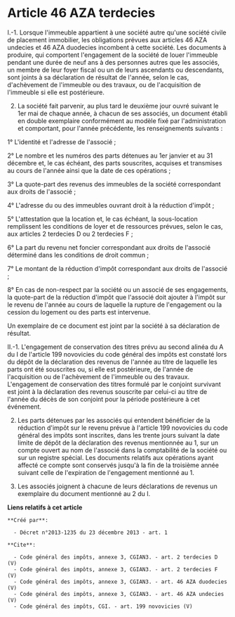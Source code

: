# Article 46 AZA terdecies

I.-1. Lorsque l'immeuble appartient à une société autre qu'une société civile de placement immobilier, les obligations
prévues aux articles 46 AZA undecies et 46 AZA duodecies incombent à cette société. Les documents à produire, qui comportent
l'engagement de la société de louer l'immeuble pendant une durée de neuf ans à des personnes autres que les associés, un
membre de leur foyer fiscal ou un de leurs ascendants ou descendants, sont joints à sa déclaration de résultat de l'année,
selon le cas, d'achèvement de l'immeuble ou des travaux, ou de l'acquisition de l'immeuble si elle est postérieure. 

2. La société fait parvenir, au plus tard le deuxième jour ouvré suivant le 1er mai de chaque année, à chacun de ses
associés, un document établi en double exemplaire conformément au modèle fixé par l'administration et comportant, pour
l'année précédente, les renseignements suivants : 

1° L'identité et l'adresse de l'associé ; 

2° Le nombre et les numéros des parts détenues au 1er janvier et au 31 décembre et, le cas échéant, des parts souscrites,
acquises et transmises au cours de l'année ainsi que la date de ces opérations ; 

3° La quote-part des revenus des immeubles de la société correspondant aux droits de l'associé ; 

4° L'adresse du ou des immeubles ouvrant droit à la réduction d'impôt ; 

5° L'attestation que la location et, le cas échéant, la sous-location remplissent les conditions de loyer et de ressources
prévues, selon le cas, aux articles 2 terdecies D ou 2 terdecies F ; 

6° La part du revenu net foncier correspondant aux droits de l'associé déterminé dans les conditions de droit commun ; 

7° Le montant de la réduction d'impôt correspondant aux droits de l'associé ; 

8° En cas de non-respect par la société ou un associé de ses engagements, la quote-part de la réduction d'impôt que l'associé
doit ajouter à l'impôt sur le revenu de l'année au cours de laquelle la rupture de l'engagement ou la cession du logement ou
des parts est intervenue. 

Un exemplaire de ce document est joint par la société à sa déclaration de résultat. 

II.-1. L'engagement de conservation des titres prévu au second alinéa du A du I de l'article 199 novovicies du code général
des impôts est constaté lors du dépôt de la déclaration des revenus de l'année au titre de laquelle les parts ont été
souscrites ou, si elle est postérieure, de l'année de l'acquisition ou de l'achèvement de l'immeuble ou des travaux.
L'engagement de conservation des titres formulé par le conjoint survivant est joint à la déclaration des revenus souscrite
par celui-ci au titre de l'année du décès de son conjoint pour la période postérieure à cet événement. 

2. Les parts détenues par les associés qui entendent bénéficier de la réduction d'impôt sur le revenu prévue à l'article 199
novovicies du code général des impôts sont inscrites, dans les trente jours suivant la date limite de dépôt de la déclaration
des revenus mentionnée au 1, sur un compte ouvert au nom de l'associé dans la comptabilité de la société ou sur un registre
spécial. Les documents relatifs aux opérations ayant affecté ce compte sont conservés jusqu'à la fin de la troisième année
suivant celle de l'expiration de l'engagement mentionné au 1.

3. Les associés joignent à chacune de leurs déclarations de revenus un exemplaire du document mentionné au 2 du I.

**Liens relatifs à cet article**

	**Créé par**:

	  - Décret n°2013-1235 du 23 décembre 2013 - art. 1

	**Cite**:

	  - Code général des impôts, annexe 3, CGIAN3. - art. 2 terdecies D (V)
	  - Code général des impôts, annexe 3, CGIAN3. - art. 2 terdecies F (V)
	  - Code général des impôts, annexe 3, CGIAN3. - art. 46 AZA duodecies (V)
	  - Code général des impôts, annexe 3, CGIAN3. - art. 46 AZA undecies (V)
	  - Code général des impôts, CGI. - art. 199 novovicies (V)
